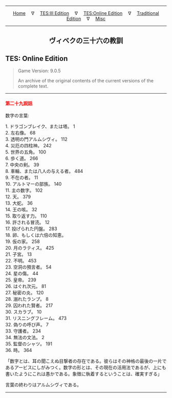 
---

<!-- Jekyll Page Links -->

<center>
<a href="../../../../index.html">Home</a>
&emsp;&nabla;&emsp;
<a href="../../../index-tes3.html">TES:III Edition</a>
&emsp;&nabla;&emsp;
<a href="../../../index-teso.html">TES:Online Edition</a>
&emsp;&nabla;&emsp;
<a href="../../../index-traditional.html">Traditional Edition</a>
&emsp;&nabla;&emsp;
<a href="../../../index-misc.html">Misc</a>
</center>

<!-- Markdown Body Below: -->

---

<center>
<h2><span style="font-family:Georgia">ヴィベクの三十六の教訓</span></h2>
</center>

## TES: Online Edition

> Game Version: 9.0.5
>
> An archive of the original contents of the current versions of the complete text.

---

#### <span style="color:red">第二十九説話</span>

数字の言葉:

1\. ドラゴンブレイク、または塔。 1\
2\. 左右像。 68\
3\. 透明の門アルムシヴィ。 112\
4\. 災厄の四柱神。 242\
5\. 世界の五角。 100\
6\. 歩く道。 266\
7\. 中央の剣。 39\
8\. 車輪、または八人の与える者。 484\
9\. 不在の者。 11\
10\. アルトマーの部族。 140\
11\. 主の数字。 102\
12\. 天。 379\
13\. 大蛇。 36\
14\. 王の咳。 32\
15\. 取り返す力。 110\
16\. 許される冒涜。 12\
17\. 投げられた円盤。 283\
18\. 卵、もしくは六倍の知恵。\
19\. 仮の家。 258\
20\. 月のラティス。 425\
21\. 子宮。 13\
22\. 不明。 453\
23\. 空洞の預言者。 54\
24\. 星の傷。 44\
25\. 皇帝。 239\
26\. はぐれ次元。 81\
27\. 秘密の炎。 120\
28\. 溺れたランプ。 8\
29\. 囚われた賢者。 217\
30\. スカラブ。 10\
31\. リスニングフレーム。 473\
32\. 偽りの呼び声。 7\
33\. 守護者。 234\
34\. 無法の文法。 2\
35\. 監督のシャツ。 191\
36\. 時。 364

「数字とは、耳の聞こえぬ目撃者の存在である。彼らはその神格の最後の一片であるアービスにしがみつく。数字の形とは、その現在の活用法であるが、上にも書いたようにこれは愚かである。象徴に執着するということは、確実すぎる」

言葉の終わりはアルムシヴィである。

---
